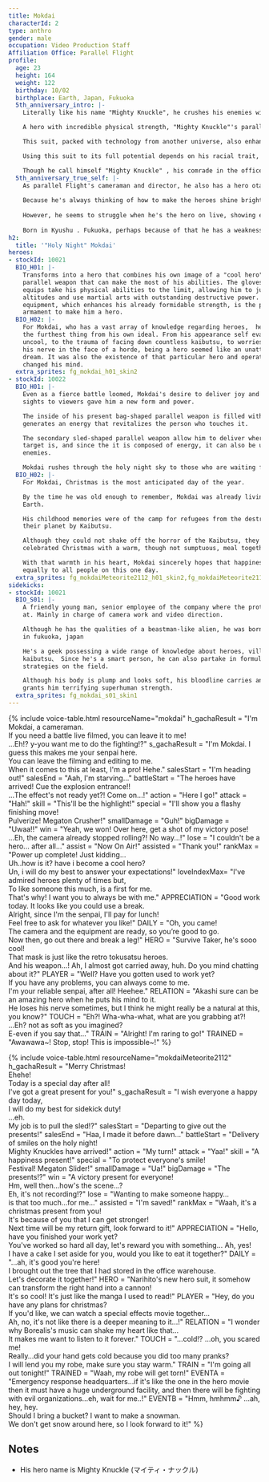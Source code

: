 ```yaml
---
title: Mokdai
characterId: 2
type: anthro
gender: male
occupation: Video Production Staff
Affiliation Office: Parallel Flight
profile:
  age: 23
  height: 164
  weight: 122
  birthday: 10/02
  birthplace: Earth, Japan, Fukuoka
  5th_anniversary_intro: |-
    Literally like his name "Mighty Knuckle", he crushes his enemies with his fist!

    A hero with incredible physical strength, "Mighty Knuckle"'s parallel weapon is a powered suit that amplifies his natural superhuman power.

    This suit, packed with technology from another universe, also enhance hearing and vision, at the cost of being extremely heavy.

    Using this suit to its full potential depends on his racial trait, but it seems he himself aren't very aware of his superhuman strength.

    Though he call himself "Mighty Knuckle" , his comrade in the office tend to call him by his name which makes him a little dissatisfied.
  5th_anniversary_true_self: |-
    As parallel Flight's cameraman and director, he also has a hero otaku side.
    
    Because he's always thinking of how to make the heroes shine brighter on camera, his directing play a role on the acquisition of ViewPower and has become the signature feature of Parallel Flight's Live.
    
    However, he seems to struggle when he's the hero on live, showing embarassed, depressed, sometimes a little proud, his emotion keeps changing.
    
    Born in Kyushu . Fukuoka, perhaps because of that he has a weakness for Fukuoka's specialties, whenever Orient City held a regional product exhibitions he always visit without hesitation.
h2:
  title: '"Holy Night" Mokdai'
heroes:
- stockId: 10021
  BIO_H01: |-
    Transforms into a hero that combines his own image of a "cool hero" with a
    parallel weapon that can make the most of his abilities. The gloves and shoes he
    equips take his physical abilities to the limit, allowing him to jump high
    altitudes and use martial arts with outstanding destructive power. This
    equipment, which enhances his already formidable strength, is the perfect
    armament to make him a hero.
  BIO_H02: |-
    For Mokdai, who has a vast array of knowledge regarding heroes,  he himself was
    the furthest thing from his own ideal. From his appearance self evaluated as
    uncool, to the trauma of facing down countless kaibutsu, to worries of losing
    his nerve in the face of a horde, being a hero seemed like an unattainable
    dream. It was also the existence of that particular hero and operator that
    changed his mind.
  extra_sprites: fg_mokdai_h01_skin2
- stockId: 10022
  BIO_H01: |-
    Even as a fierce battle loomed, Mokdai's desire to deliver joy and gorgeous
    sights to viewers gave him a new form and power.

    The inside of his present bag-shaped parallel weapon is filled with ether, and
    generates an energy that revitalizes the person who touches it.

    The secondary sled-shaped parallel weapon allow him to deliver wherever the
    target is, and since the it is composed of energy, it can also be used to attack
    enemies.

    Mokdai rushes through the holy night sky to those who are waiting for Christmas.
  BIO_H02: |-
    For Mokdai, Christmas is the most anticipated day of the year.

    By the time he was old enough to remember, Mokdai was already living his life on
    Earth.

    His childhood memories were of the camp for refugees from the destruction of
    their planet by Kaibutsu.

    Although they could not shake off the horror of the Kaibutsu, they still
    celebrated Christmas with a warm, though not sumptuous, meal together.

    With that warmth in his heart, Mokdai sincerely hopes that happiness will come
    equally to all people on this one day.
  extra_sprites: fg_mokdaiMeteorite2112_h01_skin2,fg_mokdaiMeteorite2112_h01_skin3,fg_mokdaiMeteorite2112_h02_skin2,fg_mokdaiMeteorite2112_h02_skin3,fg_mokdaiMeteorite2112_h02_skin4,fg_mokdaiMeteorite2112_h02_skin5
sidekicks:
- stockId: 10021
  BIO_S01: |-
    A friendly young man, senior employee of the company where the protagonist works
    at. Mainly in charge of camera work and video direction.

    Although he has the qualities of a beastman-like alien, he was born and raised
    in fukuoka, japan

    He's a geek possessing a wide range of knowledge about heroes, villains, and
    kaibutsu、 Since he's a smart person, he can also partake in formulating
    strategies on the field.

    Although his body is plump and looks soft, his bloodline carries an effect that
    grants him terrifying superhuman strength.
  extra_sprites: fg_mokdai_s01_skin1
---
```


{% include voice-table.html resourceName="mokdai"
h_gachaResult = "I'm Mokdai, a cameraman.<br>If you need a battle live filmed, you can leave it to me!<br>...Eh!? y-you want me to do the fighting!?"
s_gachaResult = "I'm Mokdai. I guess this makes me your senpai here.<br>You can leave the filming and editing to me.<br>When it comes to this at least, I'm a pro! Hehe."
salesStart = "I'm heading out!"
salesEnd = "Aah, I'm starving..."
battleStart = "The heroes have arrived! Cue the explosion entrance!!<br>...The effect's not ready yet?! Come on...!"
action = "Here I go!"
attack = "Hah!"
skill = "This'll be the highlight!"
special = "I'll show you a flashy finishing move!<br>Pulverize! Megaton Crusher!"
smallDamage = "Guh!"
bigDamage = "Uwaa!!"
win = "Yeah, we won! Over here, get a shot of my victory pose!<br>...Eh, the camera already stopped rolling?! No way...!"
lose = "I couldn't be a hero... after all..."
assist = "Now On Air!"
assisted = "Thank you!"
rankMax = "Power up complete! Just kidding...<br>Uh..how is it? have i become a cool hero?<br>Un, i will do my best to answer your expectations!"
loveIndexMax= "I've admired heroes plenty of times but,<br>To like someone this much, is a first for me.<br>That's why! I want you to always be with me."
APPRECIATION = "Good work today. It looks like you could use a break.<br>Alright, since I'm the senpai, I'll pay for lunch!<br>Feel free to ask for whatever you like!"
DAILY = "Oh, you came!<br>The camera and the equipment are ready, so you’re good to go.<br>Now then, go out there and break a leg!"
HERO = "Survive Taker, he's sooo cool!<br>That mask is just like the retro  tokusatsu heroes. <br>And his weapon...! Ah, I almost got carried away, huh. Do you mind chatting about it?"
PLAYER = "Well?  Have you gotten used to work yet?<br>If you have any problems, you can always come to me.<br>I'm your reliable senpai, after all!  Heehee."
RELATION = "Akashi sure can be an amazing hero when he puts his mind to it.<br> He loses his nerve sometimes, but I think he might really be a natural at this, you know?"
TOUCH = "Eh?! Wha-wha-what, what are you grabbing at?!<br>...Eh? not as soft as you imagined?<br>E-even if you say that…"
TRAIN = "Alright! I'm raring to go!"
TRAINED = "Awawawa~! Stop, stop! This is impossible~!"
%}

{% include voice-table.html resourceName="mokdaiMeteorite2112"
h_gachaResult = "Merry Christmas!<br>Ehehe!<br>Today is a special day after all!<br>I've got a great present for you!"
s_gachaResult = "I wish everyone a happy day today,<br>I will do my best for sidekick duty!<br>…eh.<br>My job is to pull the sled!?"
salesStart = "Departing to give out the presents!"
salesEnd = "Haa, I made it before dawn…"
battleStart = "Delivery of smiles on the holy night!<br>Mighty Knuckles have arrived!"
action = "My turn!"
attack = "Yaa!"
skill = "A happiness present!"
special = "To protect everyone's smile!<br>Festival! Megaton Slider!"
smallDamage = "Ua!"
bigDamage = "The presents!?"
win = "A victory present for everyone!<br>Hm, well then…how's the scene…?<br>Eh, it's not recording!?"
lose = "Wanting to make someone happy…<br>is that too much…for me…"
assisted = "I'm saved!"
rankMax = "Waah, it's a christmas present from you!<br>It's because of you that I can get stronger!<br>Next time will be my return gift, look forward to it!"
APPRECIATION = "Hello, have you finished your work yet?<br>You've worked so hard all day, let's reward you with something... Ah, yes!<br>I have a cake I set aside for you, would you like to eat it together?"
DAILY = "…ah, it's good you're here!<br>I brought out the tree that I had stored in the office warehouse.<br>Let's decorate it together!"
HERO = "Narihito's new hero suit, it somehow can transform the right hand into a cannon!<br>It's so cool! It's just like the manga I used to read!"
PLAYER = "Hey, do you have any plans for christmas?<br>If you'd like, we can watch a special effects movie together...<br>Ah, no, it's not like there is a deeper meaning to it...!"
RELATION = "I wonder why Borealis's music can shake my heart like that…<br>It makes me want to listen to it forever."
TOUCH = "…cold!? …oh, you scared me!<br>Really…did your hand gets cold because you did too many pranks?<br>I will lend you my robe, make sure you stay warm."
TRAIN = "I'm going all out tonight!"
TRAINED = "Waah, my robe will get torn!"
EVENTA = "Emergency response headquarters…if it's like the one in the hero movie then it must have a huge underground facility, and then there will be fighting with evil organizations…eh, wait for me..!"
EVENTB = "Hmm, hmhmm♪  …ah, hey, hey.<br>Should I bring a bucket? I want to make a snowman.<br>We don't get snow around here, so I look forward to it!"
%}

## Notes

- His hero name is Mighty Knuckle (マイティ・ナックル)
